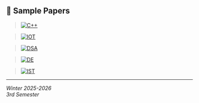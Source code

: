 ## 📄 **Sample Papers**
> [![C++](https://img.shields.io/badge/TH1_--_Unavailable-%23000000.svg?style=for-the-badge&logo=cplusplus&logoColor=FF7139)](cpp.md)

> [![IOT](https://img.shields.io/badge/TH2_--_IOT-%23000000.svg?style=for-the-badge&logo=CircuitVerse&logoColor=FF7139)](iot.md)

> [![DSA](https://img.shields.io/badge/TH3_--_DSA-%23000000.svg?style=for-the-badge&logo=DataStax&logoColor=FF7139)](dsa.md)

> [![DE](https://img.shields.io/badge/TH4_--_DE_&_CO-%23000000.svg?style=for-the-badge&logo=CircuitVerse&logoColor=FF7139)](de.md)

> [![IST](https://img.shields.io/badge/TH5_--_IST-%23000000.svg?style=for-the-badge&logo=sentry&logoColor=FF7139)](ist.md)

---

*Winter 2025-2026*    
*3rd Semester*
